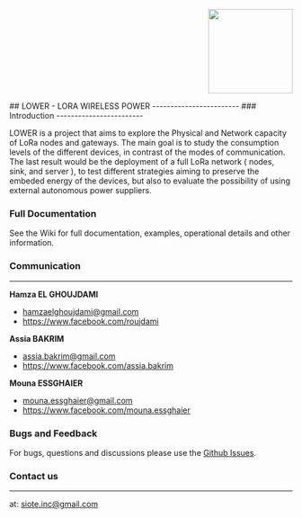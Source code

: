  <p align="right"> <img src="https://fynnmajor.files.wordpress.com/2010/10/lower-logo.jpg" width="150"/> </p> 
## LOWER - LORA WIRELESS POWER
------------------------
### Introduction
------------------------

LOWER is a project that aims to explore the Physical and Network capacity of LoRa nodes and gateways. The main goal is to study the consumption levels of the different devices, in contrast of the modes of communication. The last result would be the deployment of a full LoRa network ( nodes, sink, and server ), to test different strategies aiming to preserve the embeded energy of the devices, but also to evaluate the possibility of using external autonomous power suppliers.

### Full Documentation
See the Wiki for full documentation, examples, operational details and other information.

### Communication
------------------------
**Hamza EL GHOUJDAMI**

- <hamzaelghoujdami@gmail.com>
- <https://www.facebook.com/roujdami>

**Assia BAKRIM**

- <assia.bakrim@gmail.com>
- <https://www.facebook.com/assia.bakrim>

**Mouna ESSGHAIER**

- <mouna.essghaier@gmail.com>
- <https://www.facebook.com/mouna.essghaier>

### Bugs and Feedback
For bugs, questions and discussions please use the [Github Issues](https://github.com/m2ssio/lower/issues).


### Contact us
------------------------
at: <siote.inc@gmail.com>
